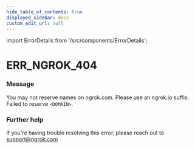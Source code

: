 ```yaml
---
hide_table_of_contents: true
displayed_sidebar: docs
custom_edit_url: null
---
```


import ErrorDetails from '/src/components/ErrorDetails';

# ERR_NGROK_404

### Message
You may not reserve names on ngrok.com. Please use an ngrok.io suffix. Failed to reserve `<DOMAIN>`.

### Further help
If you're having trouble resolving this error, please reach out to [support@ngrok.com](mailto:support@ngrok.com?subject=Help%20with%20ERR_NGROK_404)

<ErrorDetails error='err_ngrok_404' />
